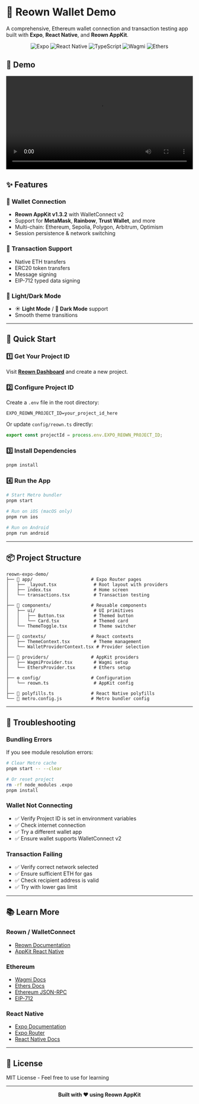 # 🚀 Reown Wallet Demo

A comprehensive, Ethereum wallet connection and transaction testing app built with **Expo**, **React Native**, and **Reown AppKit**.

<div align="center">

![Expo](https://img.shields.io/badge/Expo-~54.0-000020?style=for-the-badge&logo=expo)
![React Native](https://img.shields.io/badge/React%20Native-0.81-61DAFB?style=for-the-badge&logo=react)
![TypeScript](https://img.shields.io/badge/TypeScript-5.9-3178C6?style=for-the-badge&logo=typescript)
![Wagmi](https://img.shields.io/badge/Wagmi-2.17-8B5CF6?style=for-the-badge)
![Ethers](https://img.shields.io/badge/Ethers-6.15-3B82F6?style=for-the-badge)

</div>

## 📱 Demo

<video src="https://github.com/user-attachments/assets/7584606f-d018-4912-869d-9e2910dbd767" width="100%" controls>
  Your browser does not support the video tag.
</video>


## ✨ Features

### 💼 **Wallet Connection**
- **Reown AppKit v1.3.2** with WalletConnect v2
- Support for **MetaMask**, **Rainbow**, **Trust Wallet**, and more
- Multi-chain: Ethereum, Sepolia, Polygon, Arbitrum, Optimism
- Session persistence & network switching

### 💸 **Transaction Support**
- Native ETH transfers
- ERC20 token transfers
- Message signing
- EIP-712 typed data signing

### 🎨 **Light/Dark Mode**
- ☀️ **Light Mode** / 🌙 **Dark Mode** support
- Smooth theme transitions


---

## 🚀 Quick Start

### 1️⃣ **Get Your Project ID**

Visit [**Reown Dashboard**](https://dashboard.reown.com) and create a new project.

### 2️⃣ **Configure Project ID**

Create a `.env` file in the root directory:

```env
EXPO_REOWN_PROJECT_ID=your_project_id_here
```

Or update `config/reown.ts` directly:

```typescript
export const projectId = process.env.EXPO_REOWN_PROJECT_ID;
```

### 3️⃣ **Install Dependencies**

```bash
pnpm install
```

### 4️⃣ **Run the App**

```bash
# Start Metro bundler
pnpm start

# Run on iOS (macOS only)
pnpm run ios

# Run on Android
pnpm run android
```

---

## 📦 Project Structure

```
reown-expo-demo/
├── 📱 app/                      # Expo Router pages
│   ├── _layout.tsx              # Root layout with providers
│   ├── index.tsx                # Home screen
│   └── transactions.tsx         # Transaction testing
│
├── 🎨 components/               # Reusable components
│   ├── ui/                      # UI primitives
│   │   ├── Button.tsx           # Themed button
│   │   └── Card.tsx             # Themed card
│   └── ThemeToggle.tsx          # Theme switcher
│
├── 🧠 contexts/                 # React contexts
│   ├── ThemeContext.tsx         # Theme management
│   └── WalletProviderContext.tsx # Provider selection
│
├── 🔌 providers/                # AppKit providers
│   ├── WagmiProvider.tsx        # Wagmi setup
│   └── EthersProvider.tsx       # Ethers setup
│
├── ⚙️ config/                   # Configuration
│   └── reown.ts                 # AppKit config
│
├── 🔧 polyfills.ts              # React Native polyfills
└── 📄 metro.config.js           # Metro bundler config
```
---

## 🐛 Troubleshooting

### **Bundling Errors**

If you see module resolution errors:

```bash
# Clear Metro cache
pnpm start -- --clear

# Or reset project
rm -rf node_modules .expo
pnpm install
```

### **Wallet Not Connecting**

- ✅ Verify Project ID is set in environment variables
- ✅ Check internet connection
- ✅ Try a different wallet app
- ✅ Ensure wallet supports WalletConnect v2

### **Transaction Failing**

- ✅ Verify correct network selected
- ✅ Ensure sufficient ETH for gas
- ✅ Check recipient address is valid
- ✅ Try with lower gas limit

---

## 📚 Learn More

### **Reown / WalletConnect**
- [Reown Documentation](https://docs.reown.com)
- [AppKit React Native](https://docs.reown.com/appkit/react-native)

### **Ethereum**
- [Wagmi Docs](https://wagmi.sh)
- [Ethers Docs](https://docs.ethers.org)
- [Ethereum JSON-RPC](https://ethereum.org/en/developers/docs/apis/json-rpc/)
- [EIP-712](https://eips.ethereum.org/EIPS/eip-712)

### **React Native**
- [Expo Documentation](https://docs.expo.dev)
- [Expo Router](https://docs.expo.dev/router/introduction/)
- [React Native Docs](https://reactnative.dev)

---

## 📄 License

MIT License - Feel free to use for learning

---

<div align="center">

**Built with ❤️ using Reown AppKit**

</div>
